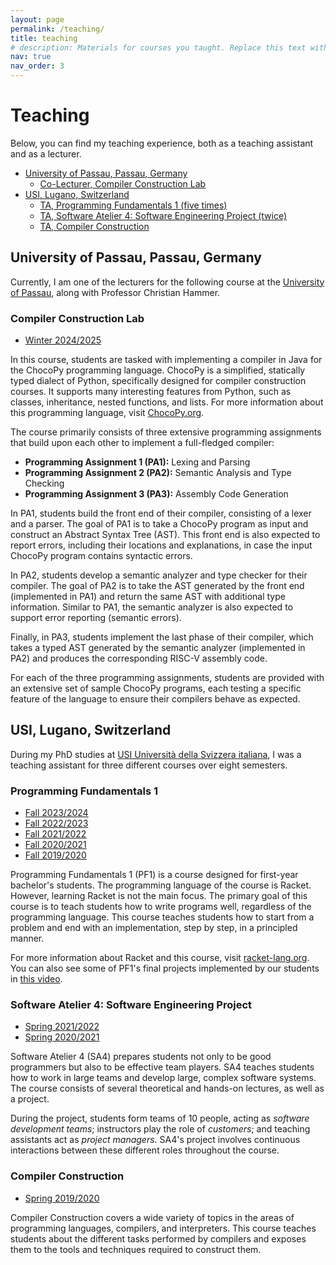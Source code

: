 ```yaml
---
layout: page
permalink: /teaching/
title: teaching
# description: Materials for courses you taught. Replace this text with your description.
nav: true
nav_order: 3
---
```


# Teaching

Below, you can find my teaching experience, both as a teaching assistant and as a lecturer.

<!-- TOC start (generated with https://github.com/derlin/bitdowntoc) -->

- [University of Passau, Passau, Germany](#university-of-passau-passau-germany)
   * [Co-Lecturer, Compiler Construction Lab](#compiler-construction-lab)
- [USI, Lugano, Switzerland](#usi-lugano-switzerland)
   * [TA, Programming Fundamentals 1 (five times)](#programming-fundamentals-1)
   * [TA, Software Atelier 4: Software Engineering Project (twice)](#software-atelier-4-software-engineering-project)
   * [TA, Compiler Construction](#compiler-construction)

<!-- TOC end -->

## University of Passau, Passau, Germany

Currently, I am one of the lecturers for the following course at the [University of Passau](https://www.uni-passau.de), along with Professor Christian Hammer.

### Compiler Construction Lab  
- [Winter 2024/2025](https://www.fim.uni-passau.de/software-engineering-i/lehrstuhlteam/personendetails?config_id=232ee5ad516ac92bf590f99ac8c2baa8&module=TemplateLecturedetails&range_id=d33789fe6848842635609cb3c3a3ff66&seminar_id=55f222b1ddb736dbee2ec627faf45279&cHash=f4c6375dd28bbc0be140eccbb4abe7f4)

In this course, students are tasked with implementing a compiler in Java for the ChocoPy programming language.
ChocoPy is a simplified, statically typed dialect of Python, specifically designed for compiler construction courses. It supports many interesting features from Python, such as classes, inheritance, nested functions, and lists.
For more information about this programming language, visit [ChocoPy.org](https://ChocoPy.org).

The course primarily consists of three extensive programming assignments that build upon each other to implement a full-fledged compiler:

- **Programming Assignment 1 (PA1):** Lexing and Parsing  
- **Programming Assignment 2 (PA2):** Semantic Analysis and Type Checking  
- **Programming Assignment 3 (PA3):** Assembly Code Generation  

In PA1, students build the front end of their compiler, consisting of a lexer and a parser. The goal of PA1 is to take a ChocoPy program as input and construct an Abstract Syntax Tree (AST). This front end is also expected to report errors, including their locations and explanations, in case the input ChocoPy program contains syntactic errors.

In PA2, students develop a semantic analyzer and type checker for their compiler. The goal of PA2 is to take the AST generated by the front end (implemented in PA1) and return the same AST with additional type information.
Similar to PA1, the semantic analyzer is also expected to support error reporting (semantic errors).

Finally, in PA3, students implement the last phase of their compiler, which takes a typed AST generated by the semantic analyzer (implemented in PA2) and produces the corresponding RISC-V assembly code.

For each of the three programming assignments, students are provided with an extensive set of sample ChocoPy programs, each testing a specific feature of the language to ensure their compilers behave as expected.

## USI, Lugano, Switzerland

During my PhD studies at [USI Università della Svizzera italiana](https://www.usi.ch), I was a teaching assistant for three different courses over eight semesters.

### Programming Fundamentals 1
- [Fall 2023/2024](https://search.usi.ch/en/courses/35268178/programming-fundamentals-1)
- [Fall 2022/2023](https://search.usi.ch/en/courses/35265698/programming-fundamentals-1)
- [Fall 2021/2022](https://search.usi.ch/en/courses/35263600/programming-fundamentals-1)
- [Fall 2020/2021](https://search.usi.ch/en/courses/35262255/programming-fundamentals-1)
- [Fall 2019/2020](https://search.usi.ch/en/courses/35260902/programming-fundamentals-1)

Programming Fundamentals 1 (PF1) is a course designed for first-year bachelor's students.
The programming language of the course is Racket.
However, learning Racket is not the main focus.
The primary goal of this course is to teach students how to write programs well, regardless of the programming language.
This course teaches students how to start from a problem and end with an implementation, step by step, in a principled manner.

For more information about Racket and this course, visit [racket-lang.org](https://racket-lang.org/).
You can also see some of PF1's final projects implemented by our students in [this video](https://www.youtube.com/watch?v=DhnO80Oj5_8).

### Software Atelier 4: Software Engineering Project
- [Spring 2021/2022](https://search.usi.ch/en/courses/35263656/software-atelier-4-software-engineering-project)
- [Spring 2020/2021](https://search.usi.ch/en/courses/35262270/software-atelier-4-software-engineering-project)

Software Atelier 4 (SA4) prepares students not only to be good programmers but also to be effective team players.
SA4 teaches students how to work in large teams and develop large, complex software systems.
The course consists of several theoretical and hands-on lectures, as well as a project.

During the project, students form teams of 10 people, acting as *software development teams*; instructors play the role of *customers*; and teaching assistants act as *project managers*.
SA4's project involves continuous interactions between these different roles throughout the course.

### Compiler Construction
- [Spring 2019/2020](https://search.usi.ch/en/courses/35260839/compiler-construction)

Compiler Construction covers a wide variety of topics in the areas of programming languages, compilers, and interpreters. This course teaches students about the different tasks performed by compilers and exposes them to the tools and techniques required to construct them.
